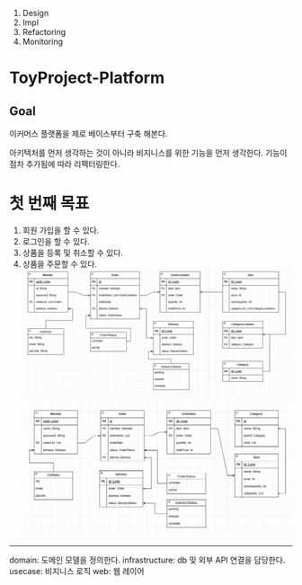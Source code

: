 1. Design
2. Impl
3. Refactoring
4. Monitoring

# ToyProject-Platform
## Goal
이커머스 플랫폼을 제로 베이스부터 구축 해본다. 

아키텍처를 먼저 생각하는 것이 아니라 비지니스를 위한 기능을 먼저 생각한다. 
기능이 점차 추가됨에 따라 리팩터링한다.


# 첫 번째 목표
1. 회원 가입을 할 수 있다.
2. 로그인을 할 수 있다.
3. 상품을 등록 및 취소할 수 있다.
4. 상품을 주문할 수 있다.
![img_2.png](img_2.png)![img_1.png](img_1.png)


---
domain: 도메인 모델을 정의한다.
infrastructure: db 및 외부 API 연결을 담당한다.
usecase: 비지니스 로직
web: 웹 레이어